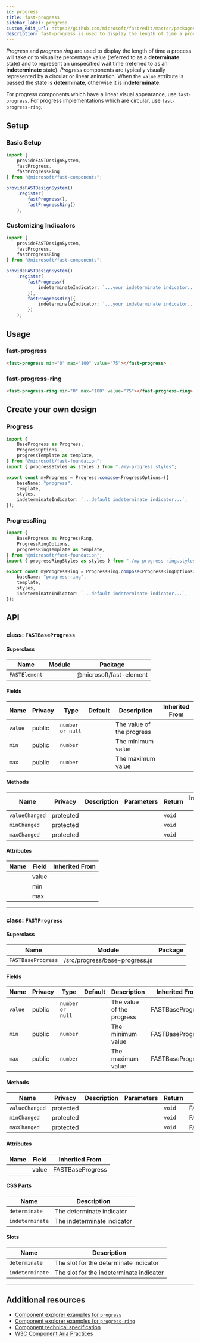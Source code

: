 ```yaml
---
id: progress
title: fast-progress
sidebar_label: progress
custom_edit_url: https://github.com/microsoft/fast/edit/master/packages/web-components/fast-foundation/src/progress/README.md
description: fast-progress is used to display the length of time a process will take or to visualize percentage value or to represent an unspecified wait time.
---
```


*Progress* and *progress ring* are used to display the length of time a process will take or to visualize percentage value (referred to as a **determinate** state) and to represent an unspecified wait time (referred to as an **indeterminate** state). *Progress* components are typically visually represented by a circular or linear animation. When the `value` attribute is passed the state is **determinate**, otherwise it is **indeterminate**. 

For progress components which have a linear visual appearance, use `fast-progress`. For progress implementations which are circular, use `fast-progress-ring`.

## Setup

### Basic Setup

```ts
import {
    provideFASTDesignSystem,
    fastProgress,
    fastProgressRing
} from "@microsoft/fast-components";

provideFASTDesignSystem()
    .register(
        fastProgress(),
        fastProgressRing()
    );
```

### Customizing Indicators

```ts
import {
    provideFASTDesignSystem,
    fastProgress,
    fastProgressRing
} from "@microsoft/fast-components";

provideFASTDesignSystem()
    .register(
        fastProgress({
            indeterminateIndicator: `...your indeterminate indicator...`
        }),
        fastProgressRing({
            indeterminateIndicator: `...your indeterminate indicator...`
        })
    );
```

## Usage

### fast-progress

```html live
<fast-progress min="0" max="100" value="75"></fast-progress>
```

### fast-progress-ring

```html live
<fast-progress-ring min="0" max="100" value="75"></fast-progress-ring>
```

## Create your own design

### Progress

```ts
import {
    BaseProgress as Progress,
    ProgressOptions,
    progressTemplate as template,
} from "@microsoft/fast-foundation";
import { progressStyles as styles } from "./my-progress.styles";

export const myProgress = Progress.compose<ProgressOptions>({
    baseName: "progress",
    template,
    styles,
    indeterminateIndicator: `...default indeterminate indicator...`,
});
```

### ProgressRing

```ts
import {
    BaseProgress as ProgressRing,
    ProgressRingOptions,
    progressRingTemplate as template,
} from "@microsoft/fast-foundation";
import { progressRingStyles as styles } from "./my-progress-ring.styles";

export const myProgressRing = ProgressRing.compose<ProgressRingOptions>({
    baseName: "progress-ring",
    template,
    styles,
    indeterminateIndicator: `...default indeterminate indicator...`,
});
```

## API



### class: `FASTBaseProgress`

#### Superclass

| Name          | Module | Package                 |
| ------------- | ------ | ----------------------- |
| `FASTElement` |        | @microsoft/fast-element |

#### Fields

| Name    | Privacy | Type             | Default | Description               | Inherited From |
| ------- | ------- | ---------------- | ------- | ------------------------- | -------------- |
| `value` | public  | `number or null` |         | The value of the progress |                |
| `min`   | public  | `number`         |         | The minimum value         |                |
| `max`   | public  | `number`         |         | The maximum value         |                |

#### Methods

| Name           | Privacy   | Description | Parameters | Return | Inherited From |
| -------------- | --------- | ----------- | ---------- | ------ | -------------- |
| `valueChanged` | protected |             |            | `void` |                |
| `minChanged`   | protected |             |            | `void` |                |
| `maxChanged`   | protected |             |            | `void` |                |

#### Attributes

| Name | Field | Inherited From |
| ---- | ----- | -------------- |
|      | value |                |
|      | min   |                |
|      | max   |                |

<hr/>



### class: `FASTProgress`

#### Superclass

| Name               | Module                         | Package |
| ------------------ | ------------------------------ | ------- |
| `FASTBaseProgress` | /src/progress/base-progress.js |         |

#### Fields

| Name    | Privacy | Type             | Default | Description               | Inherited From   |
| ------- | ------- | ---------------- | ------- | ------------------------- | ---------------- |
| `value` | public  | `number or null` |         | The value of the progress | FASTBaseProgress |
| `min`   | public  | `number`         |         | The minimum value         | FASTBaseProgress |
| `max`   | public  | `number`         |         | The maximum value         | FASTBaseProgress |

#### Methods

| Name           | Privacy   | Description | Parameters | Return | Inherited From   |
| -------------- | --------- | ----------- | ---------- | ------ | ---------------- |
| `valueChanged` | protected |             |            | `void` | FASTBaseProgress |
| `minChanged`   | protected |             |            | `void` | FASTBaseProgress |
| `maxChanged`   | protected |             |            | `void` | FASTBaseProgress |

#### Attributes

| Name | Field | Inherited From   |
| ---- | ----- | ---------------- |
|      | value | FASTBaseProgress |

#### CSS Parts

| Name            | Description                 |
| --------------- | --------------------------- |
| `determinate`   | The determinate indicator   |
| `indeterminate` | The indeterminate indicator |

#### Slots

| Name            | Description                              |
| --------------- | ---------------------------------------- |
| `determinate`   | The slot for the determinate indicator   |
| `indeterminate` | The slot for the indeterminate indicator |

<hr/>


## Additional resources

* [Component explorer examples for `progress`](https://explore.fast.design/components/fast-progress)
* [Component explorer examples for `progress-ring`](https://explore.fast.design/components/fast-progress-ring)
* [Component technical specification](https://github.com/microsoft/fast/blob/master/packages/web-components/fast-foundation/src/progress/progress.spec.md)
* [W3C Component Aria Practices](https://www.w3.org/TR/wai-aria/#progressbar)